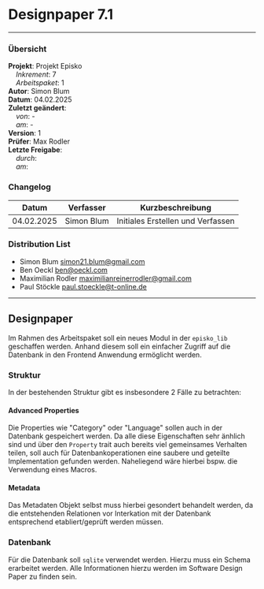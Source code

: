 # Designpaper 7.1

---

### Übersicht

**Projekt**: Projekt Episko \
&nbsp;&nbsp;&nbsp;&nbsp;_Inkrement_: 7\
&nbsp;&nbsp;&nbsp;&nbsp;_Arbeitspaket_: 1\
**Autor**: Simon Blum\
**Datum**: 04.02.2025\
**Zuletzt geändert**: \
&nbsp;&nbsp;&nbsp;&nbsp;_von_: -\
&nbsp;&nbsp;&nbsp;&nbsp;_am_: -\
**Version**: 1 \
**Prüfer**: Max Rodler\
**Letzte Freigabe**: \
&nbsp;&nbsp;&nbsp;&nbsp;_durch_: \
&nbsp;&nbsp;&nbsp;&nbsp;_am_: 

### Changelog

| Datum      | Verfasser  | Kurzbeschreibung                  |
|------------|------------|-----------------------------------|
| 04.02.2025 | Simon Blum | Initiales Erstellen und Verfassen |

### Distribution List

- Simon Blum <simon21.blum@gmail.com>
- Ben Oeckl <ben@oeckl.com>
- Maximilian Rodler <maximilianreinerrodler@gmail.com>
- Paul Stöckle <paul.stoeckle@t-online.de>

---

## Designpaper
Im Rahmen des Arbeitspaket soll ein neues Modul in der `episko_lib` geschaffen werden. Anhand diesem soll ein einfacher Zugriff
auf die Datenbank in den Frontend Anwendung ermöglicht werden.

### Struktur
In der bestehenden Struktur gibt es insbesondere 2 Fälle zu betrachten:

#### Advanced Properties
Die Properties wie "Category" oder "Language" sollen auch in der Datenbank gespeichert werden. Da alle diese Eigenschaften sehr änhlich sind
und über den `Property` trait auch bereits viel gemeinsames Verhalten teilen, soll auch für Datenbankoperationen eine saubere und geteilte
Implementation gefunden werden. Naheliegend wäre hierbei bspw. die Verwendung eines Macros.

#### Metadata
Das Metadaten Objekt selbst muss hierbei gesondert behandelt werden, da die entstehenden Relationen vor Interkation mit der Datenbank
entsprechend etabliert/geprüft werden müssen.

### Datenbank
Für die Datenbank soll `sqlite` verwendet werden. Hierzu muss ein Schema erarbeitet werden. Alle Informationen hierzu werden im Software Design Paper
zu finden sein.

